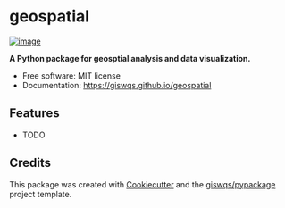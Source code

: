 # geospatial


[![image](https://img.shields.io/pypi/v/geospatial.svg)](https://pypi.python.org/pypi/geospatial)


**A Python package for geosptial analysis and data visualization.**


-   Free software: MIT license
-   Documentation: https://giswqs.github.io/geospatial
    

## Features

-   TODO

## Credits

This package was created with [Cookiecutter](https://github.com/cookiecutter/cookiecutter) and the [giswqs/pypackage](https://github.com/giswqs/pypackage) project template.
